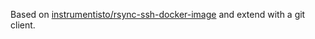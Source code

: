 Based on [instrumentisto/rsync-ssh-docker-image](https://github.com/instrumentisto/rsync-ssh-docker-image) and extend with a git client.